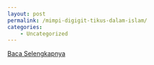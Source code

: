 ```yaml
---
layout: post
permalink: /mimpi-digigit-tikus-dalam-islam/
categories:
    - Uncategorized
---
```


[Baca Selengkapnya](/01)